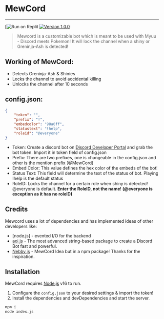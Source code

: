 # MewCord
---

[![Run on Replit](https://cdn.discordapp.com/attachments/1015650380908068884/1015965188853334086/68747470733a2f2f7265706c2e69742f62616467652f6769746875622f53756468616e506c61797a2f446973636f72642d4d75736963426f74_1.png) [![Version 1.0.0](https://cdn.discordapp.com/attachments/1015650380908068884/1015961096127008788/20220904_175248_1_2.png)](https://github.com/lerkfx/mewcord/releases/tag/discord-bot) 

> Mewcord is a customizable bot which is meant to be used with Myuu - Discord meets Pokemon! It will lock the channel when a shiny or Greninja-Ash is detected!

## Working of MewCord:

- Detects Greninja-Ash & Shinies
- Locks the channel to avoid accidental killing
- Unlocks the channel after 10 seconds

## config.json:

```json
{
    "token": "",
    "prefix": "!",
    "embedcolor": "98a6ff",
    "statustext": "!help",
    "roleid": "@everyone"
}
```

- Token: Create a discord bot on [Discord Developer Portal](https://discord.com/developers/applications) and grab the bot token. Import it in token field of config.json
- Prefix: There are two prefixes, one is changeable in the config.json and other is the mention prefix (@MewCord)
- Embed Color: This value defines the hex color of the embeds of the bot!
- Status Text: This field will determine the text of the status of bot. Playing !help is the default status
- RoleID: Locks the channel for a certain role when shiny is detected! @everyone is default. **Enter the RoleID, not the name! (@everyone is exception as it has no roleID)**


## Credits

Mewcord uses a lot of dependencies and has implemented ideas of other developers like:

- [node.js] - evented I/O for the backend
- [aoi.js](https://www.npmjs.com/package/aoi.js) - The most advanced string-based package to create a Discord Bot fast and powerful.
- [Nebby.js](https://www.npmjs.com/package/nebbyjs) - MewCord Idea but in a npm package! Thanks for the inspiration.


## Installation

MewCord requires [Node.js](https://nodejs.org/) v16 to run.

1. Configure the `config.json` to your desired settings & import the token!
2. Install the dependencies and devDependencies and start the server.

```sh
npm i
node index.js
```
